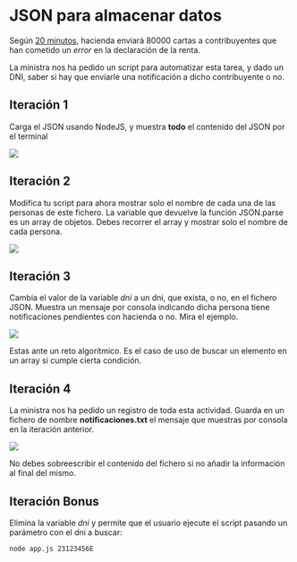 # JSON para almacenar datos

Según [20 minutos](https://www.20minutos.es/noticia/5458479/0/hacienda-envia-cartas-contribuyentes-alertar-posibles-errores-declaracion-renta/), hacienda enviará 80000 cartas a contribuyentes que han cometido un _error_ en la declaración de la renta. 

La ministra nos ha pedido un script para automatizar esta tarea, y dado un DNI, saber si hay que enviarle una notificación a dicho contribuyente o no.

## Iteración 1

Carga el JSON usando NodeJS, y muestra **todo** el contenido del JSON por el terminal

![](https://oscarm.tinytake.com/media/16447e1?filename=1718096895261_file-system-iteration+1.png&sub_type=thumbnail_preview&type=attachment&width=1199&height=568)

## Iteración 2

Modifica tu script para ahora mostrar solo el nombre de cada una de las personas de este fichero. La variable que devuelve la función JSON.parse es un array de objetos. Debes recorrer el array  y mostrar solo el nombre de cada persona. 

![](https://oscarm.tinytake.com/media/16447f8?filename=1718097097129_file-system-2.png&sub_type=thumbnail_preview&type=attachment&width=799&height=327)

## Iteración 3

Cambia el valor de la variable _dni_ a un dni, que exista, o no, en el fichero JSON. Muestra un mensaje por consola indicando dicha persona tiene notificaciones pendientes con hacienda o no. Mira el ejemplo.

![](https://oscarm.tinytake.com/media/1644854?filename=1718097779615_TinyTake11-06-2024-11-22-41_638536945802517760.png&sub_type=thumbnail_preview&type=attachment&width=1198&height=520)

Estas ante un reto algorítmico. Es el caso de uso de buscar un elemento en un array si cumple cierta condición. 


## Iteración 4

La ministra nos ha pedido un registro de toda esta actividad. Guarda en un fichero de nombre **notificaciones.txt** el mensaje que muestras por consola en la iteración anterior.

![](https://oscarm.tinytake.com/media/164488c?filename=1718098283553_TinyTake11-06-2024-11-30-49_638536950836671365.png&sub_type=thumbnail_preview&type=attachment&width=1198&height=334)

No debes sobreescribir el contenido del fichero si no añadir la información al final del mismo.

## Iteración Bonus

Elimina la variable _dni_ y permite que el usuario ejecute el script pasando un parámetro con el dni a buscar:

`node app.js 23123456E`





